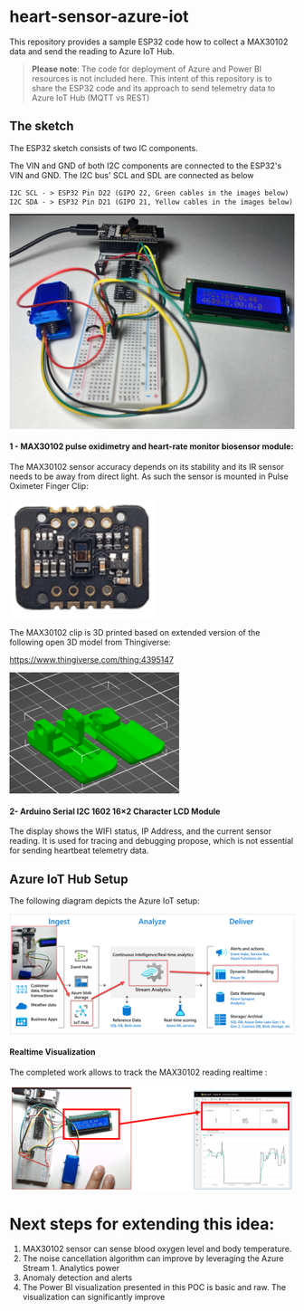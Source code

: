 # heart-sensor-azure-iot 

This repository provides a sample ESP32 code how to collect a MAX30102 data and send the reading to Azure IoT Hub.

> **Please note**: The code for deployment of Azure and Power BI resources is not included here. This intent of this repository is to share the ESP32 code and its approach to send telemetry data to Azure IoT Hub (MQTT vs REST)



## The sketch
The ESP32 sketch consists of two IC components.

The VIN and GND of both I2C components are connected to the ESP32's VIN and GND. The I2C bus' SCL and SDL are connected as below

```
I2C SCL - > ESP32 Pin D22 (GIPO 22, Green cables in the images below) 
I2C SDA - > ESP32 Pin D21 (GIPO 21, Yellow cables in the images below) 
```

![MAX30102 ESP32 Sketch](images/sketch.png)


#### 1 - MAX30102 pulse oxidimetry and heart-rate monitor biosensor module:

The MAX30102 sensor accuracy depends on its stability and its IR sensor needs to be away from direct light. As such the sensor is mounted in Pulse Oximeter Finger Clip:  

![MAX30102 Clip](images/MAX30102.png)

The MAX30102 clip is 3D printed based on extended version of the following open 3D model from Thingiverse: 

https://www.thingiverse.com/thing:4395147

![MAX30102 Clip](images/clip1.png)

#### 2- Arduino Serial I2C 1602 16×2 Character LCD Module

The display shows the WIFI status, IP Address, and the current sensor reading. It is used for tracing and debugging propose, which is not essential for sending heartbeat telemetry data.

## Azure IoT Hub Setup


The following diagram depicts the Azure IoT setup:

![MAX30102 Clip](images/azure-iot.png)

#### Realtime Visualization
The completed work allows to track the MAX30102 reading realtime :

![MAX30102 realtime](images/realtime-visualization.png)




# Next steps for extending this idea:

1. MAX30102 sensor can sense blood oxygen level and body temperature.
1. The noise cancellation algorithm can improve by leveraging the Azure Stream 1. Analytics power
1. Anomaly detection and alerts
1. The Power BI visualization presented in this POC is basic and raw. The visualization can significantly improve


